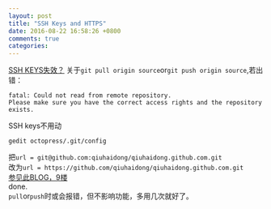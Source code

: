 ```yaml
---
layout: post
title: "SSH Keys and HTTPS"
date: 2016-08-22 16:58:26 +0800
comments: true
categories: 
---
```

[SSH KEYS失效？](https://help.github.com/articles/securing-your-github-pages-site-with-https/)
关于`git pull origin source`or`git push origin source`,若出错：  

    fatal: Could not read from remote repository. 
    Please make sure you have the correct access rights and the repository exists.

SSH keys不用动  

    gedit octopress/.git/config

把`url = git@github.com:qiuhaidong/qiuhaidong.github.com.git`  
改为`url = https://github.com/qiuhaidong/qiuhaidong.github.com.git`  
[参见此BLOG，9楼](http://bbs.csdn.net/topics/390909877)  
done.  
`pull`or`push`时或会报错，但不影响功能，多用几次就好了。
